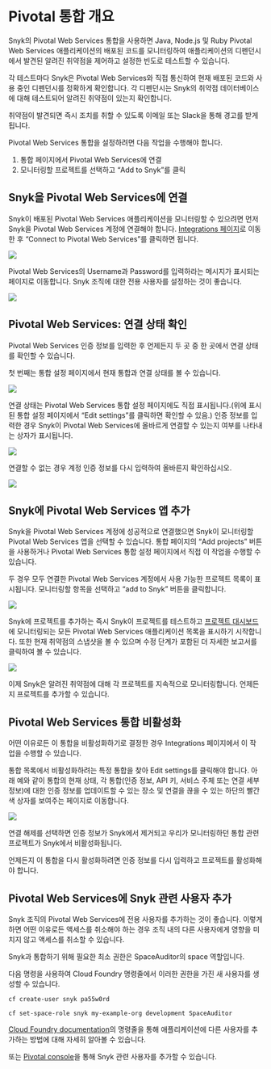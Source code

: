 # Pivotal 통합 개요

Snyk의 Pivotal Web Services 통합을 사용하면 Java, Node.js 및 Ruby Pivotal Web Services 애플리케이션의 배포된 코드를 모니터링하여 애플리케이션의 디펜던시에서 발견된 알려진 취약점을 제어하고 설정한 빈도로 테스트할 수 있습니다.

각 테스트마다 Snyk은 Pivotal Web Services와 직접 통신하여 현재 배포된 코드와 사용 중인 디펜던시를 정확하게 확인합니다. 각 디펜던시는 Snyk의 취약점 데이터베이스에 대해 테스트되어 알려진 취약점이 있는지 확인합니다.

취약점이 발견되면 즉시 조치를 취할 수 있도록 이메일 또는 Slack을 통해 경고를 받게 됩니다.

Pivotal Web Services 통합을 설정하려면 다음 작업을 수행해야 합니다.

1. 통합 페이지에서 Pivotal Web Services에 연결
2. 모니터링할 프로젝트를 선택하고 “Add to Snyk”를 클릭

## **Snyk**을 **Pivotal Web Services**에 연결

Snyk이 배포된 Pivotal Web Services 애플리케이션을 모니터링할 수 있으려면 먼저 Snyk을 Pivotal Web Services 계정에 연결해야 합니다. [Integrations 페이지](https://app.snyk.io/integrations)로 이동한 후 “Connect to Pivotal Web Services”를 클릭하면 됩니다.

![](../../../.gitbook/assets/uuid-e7c43047-5065-ad28-db37-1c56e8796a8b-en-1-%20\(2\)%20\(2\)%20\(2\)%20\(2\)%20\(5\)%20\(7\)%20\(2\)%20\(1\)%20\(1\)%20\(1\)%20\(1\)%20\(1\)%20\(1\)%20\(1\)%20\(1\)%20\(1\)%20\(1\)%20\(1\)%20\(1\)%20\(1\)%20\(1\)%20\(1\)%20\(1\)%20\(1\)%20\(1\)%20\(1\)%20\(1\)%20\(30\).png)

Pivotal Web Services의 Username과 Password를 입력하라는 메시지가 표시되는 페이지로 이동합니다. Snyk 조직에 대한 전용 사용자를 설정하는 것이 좋습니다.

![](../../../.gitbook/assets/uuid-f36c9d71-d472-085b-011b-0396dad112e5-en.png)

## **Pivotal Web Services:** 연결 상태 확인

Pivotal Web Services 인증 정보를 입력한 후 언제든지 두 곳 중 한 곳에서 연결 상태를 확인할 수 있습니다.

첫 번째는 통합 설정 페이지에서 현재 통합과 연결 상태를 볼 수 있습니다.

![](../../../.gitbook/assets/uuid-fb1cad51-f7f5-34ae-1142-f24fab0b0751-en%20\(3\)%20\(3\)%20\(3\)%20\(3\)%20\(3\)%20\(3\)%20\(3\)%20\(3\)%20\(3\)%20\(3\)%20\(2\)%20\(1\)%20\(1\)%20\(1\)%20\(1\)%20\(1\)%20\(1\)%20\(1\)%20\(1\)%20\(1\)%20\(1\)%20\(1\)%20\(1\)%20\(1\)%20\(15\)%20\(1\)%20\(1\)%20\(1\)%20\(1\)%20\(1\)%20\(20\).png)

연결 상태는 Pivotal Web Services 통합 설정 페이지에도 직접 표시됩니다.(위에 표시된 통합 설정 페이지에서 “Edit settings”를 클릭하면 확인할 수 있음.) 인증 정보를 입력한 경우 Snyk이 Pivotal Web Services에 올바르게 연결할 수 있는지 여부를 나타내는 상자가 표시됩니다.

![](../../../.gitbook/assets/uuid-442e2181-cac2-f74c-d50e-e4ebf0354b79-en.png)

연결할 수 없는 경우 계정 인증 정보를 다시 입력하여 올바른지 확인하십시오.

![](../../../.gitbook/assets/uuid-c7593b35-e315-e124-7a38-9c8c64ede382-en.png)

## Snyk에 Pivotal Web Services 앱 추가

Snyk을 Pivotal Web Services 계정에 성공적으로 연결했으면 Snyk이 모니터링할 Pivotal Web Services 앱을 선택할 수 있습니다. 통합 페이지의 “Add projects” 버튼을 사용하거나 Pivotal Web Services 통합 설정 페이지에서 직접 이 작업을 수행할 수 있습니다.

두 경우 모두 연결한 Pivotal Web Services 계정에서 사용 가능한 프로젝트 목록이 표시됩니다. 모니터링할 항목을 선택하고 “add to Snyk” 버튼을 클릭합니다.

![](../../../.gitbook/assets/uuid-3ab9deaa-2fca-d4b8-854e-64348b9b9cee-en%20\(1\)%20\(1\)%20\(3\)%20\(3\)%20\(3\)%20\(3\)%20\(3\)%20\(3\)%20\(3\)%20\(3\)%20\(3\)%20\(3\)%20\(2\)%20\(1\)%20\(1\)%20\(1\)%20\(1\)%20\(1\)%20\(1\)%20\(1\)%20\(1\)%20\(1\)%20\(1\)%20\(1\)%20\(1\)%20\(1\)%20\(1\)%20\(1\)%20\(1\)%20\(1\)%20\(1\)%20\(11\).png)

Snyk에 프로젝트를 추가하는 즉시 Snyk이 프로젝트를 테스트하고 [프로젝트 대시보드](https://app.snyk.io/projects)에 모니터링되는 모든 Pivotal Web Services 애플리케이션 목록을 표시하기 시작합니다. 또한 현재 취약점의 스냅샷을 볼 수 있으며 수정 단계가 포함된 더 자세한 보고서를 클릭하여 볼 수 있습니다.

![](../../../.gitbook/assets/uuid-790ddca1-dfb1-2b98-952a-bd5eeff94a50-en.png)

이제 Snyk은 알려진 취약점에 대해 각 프로젝트를 지속적으로 모니터링합니다. 언제든지 프로젝트를 추가할 수 있습니다.

## **Pivotal Web Services** 통합 비활성화

어떤 이유로든 이 통합을 비활성화하기로 결정한 경우 Integrations 페이지에서 이 작업을 수행할 수 있습니다.

통합 목록에서 비활성화하려는 특정 통합을 찾아 Edit settings를 클릭해야 합니다. 아래 예와 같이 통합의 현재 상태, 각 통합(인증 정보, API 키, 서비스 주체 또는 연결 세부 정보)에 대한 인증 정보를 업데이트할 수 있는 장소 및 연결을 끊을 수 있는 하단의 빨간색 상자를 보여주는 페이지로 이동합니다.

![](../../../.gitbook/assets/uuid-b3a98f2c-4cc8-7753-8efa-396e9ec1e717-en-2-%20\(3\)%20\(1\)%20\(1\)%20\(1\)%20\(1\)%20\(1\)%20\(1\)%20\(1\)%20\(1\)%20\(1\)%20\(1\)%20\(1\)%20\(1\)%20\(1\)%20\(1\)%20\(1\)%20\(1\)%20\(1\)%20\(37\).png)

연결 해제를 선택하면 인증 정보가 Snyk에서 제거되고 우리가 모니터링하던 통합 관련 프로젝트가 Snyk에서 비활성화됩니다.

언제든지 이 통합을 다시 활성화하려면 인증 정보를 다시 입력하고 프로젝트를 활성화해야 합니다.

## **Pivotal Web Services**에 Snyk 관련 사용자 추가

Snyk 조직의 Pivotal Web Services에 전용 사용자를 추가하는 것이 좋습니다. 이렇게 하면 어떤 이유로든 액세스를 취소해야 하는 경우 조직 내의 다른 사용자에게 영향을 미치지 않고 액세스를 취소할 수 있습니다.

Snyk과 통합하기 위해 필요한 최소 권한은 SpaceAuditor의 space 역할입니다.

다음 명령을 사용하여 Cloud Foundry 명령줄에서 이러한 권한을 가진 새 사용자를 생성할 수 있습니다.

`cf create-user snyk pa55w0rd`

`cf set-space-role snyk my-example-org development SpaceAuditor`

[Cloud Foundry documentation](https://docs.cloudfoundry.org/adminguide/cli-user-management.html)의 명령줄을 통해 애플리케이션에 다른 사용자를 추가하는 방법에 대해 자세히 알아볼 수 있습니다.

또는 [Pivotal console](https://console.run.pivotal.io)을 통해 Snyk 관련 사용자를 추가할 수 있습니다.
